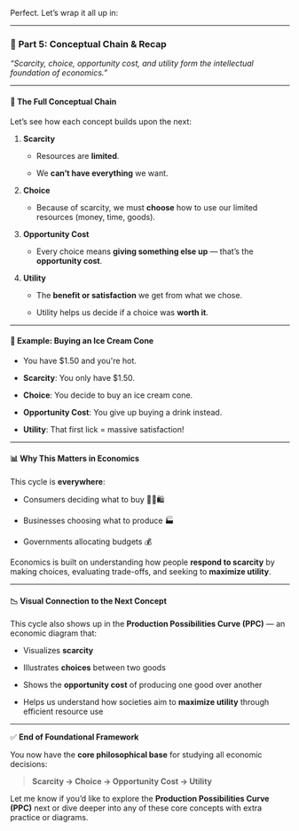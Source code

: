 Perfect. Let’s wrap it all up in:

---

### 🧠 **Part 5: Conceptual Chain & Recap**

_“Scarcity, choice, opportunity cost, and utility form the intellectual foundation of economics.”_

---

#### 🔗 **The Full Conceptual Chain**

Let’s see how each concept builds upon the next:

1. **Scarcity**
    
    - Resources are **limited**.
        
    - We **can’t have everything** we want.
        
2. **Choice**
    
    - Because of scarcity, we must **choose** how to use our limited resources (money, time, goods).
        
3. **Opportunity Cost**
    
    - Every choice means **giving something else up** — that’s the **opportunity cost**.
        
4. **Utility**
    
    - The **benefit or satisfaction** we get from what we chose.
        
    - Utility helps us decide if a choice was **worth it**.
        

---

#### 🔄 **Example: Buying an Ice Cream Cone**

- You have $1.50 and you're hot.
    
- **Scarcity**: You only have $1.50.
    
- **Choice**: You decide to buy an ice cream cone.
    
- **Opportunity Cost**: You give up buying a drink instead.
    
- **Utility**: That first lick = massive satisfaction!
    

---

#### 📊 **Why This Matters in Economics**

This cycle is **everywhere**:

- Consumers deciding what to buy 🧍‍♂️🛍️
    
- Businesses choosing what to produce 🏭
    
- Governments allocating budgets 💰
    

Economics is built on understanding how people **respond to scarcity** by making choices, evaluating trade-offs, and seeking to **maximize utility**.

---

#### 📉 **Visual Connection to the Next Concept**

This cycle also shows up in the **Production Possibilities Curve (PPC)** — an economic diagram that:

- Visualizes **scarcity**
    
- Illustrates **choices** between two goods
    
- Shows the **opportunity cost** of producing one good over another
    
- Helps us understand how societies aim to **maximize utility** through efficient resource use
    

---

✅ **End of Foundational Framework**

You now have the **core philosophical base** for studying all economic decisions:

> **Scarcity → Choice → Opportunity Cost → Utility**

Let me know if you’d like to explore the **Production Possibilities Curve (PPC)** next or dive deeper into any of these core concepts with extra practice or diagrams.